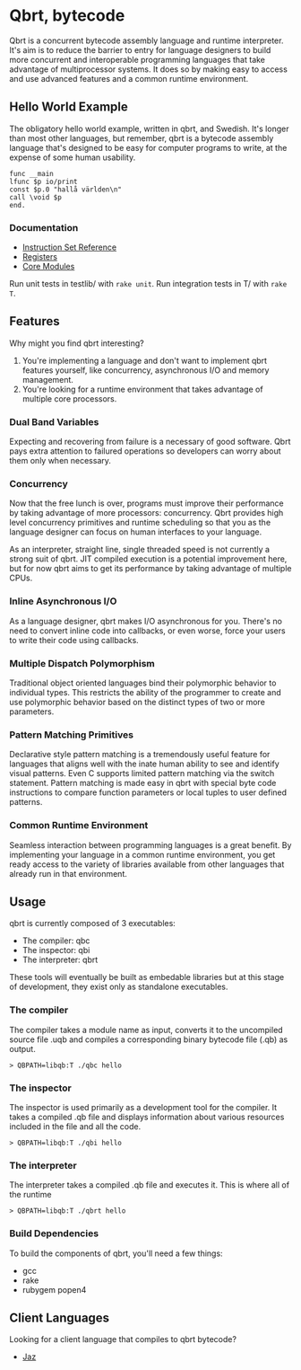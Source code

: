 # Qbrt, bytecode

Qbrt is a concurrent bytecode assembly language and runtime interpreter.
It's aim is to reduce the barrier to entry for language
designers to build more concurrent and interoperable programming
languages that take advantage of multiprocessor systems.
It does so by making easy to access and use advanced features
and a common runtime environment.

## Hello World Example

The obligatory hello world example, written in qbrt, and Swedish.
It's longer than most other languages, but remember, qbrt is
a bytecode assembly language that's designed to be easy for
computer programs to write, at the expense of some human
usability.

```
func __main
lfunc $p io/print
const $p.0 "hallå världen\n"
call \void $p
end.
```

### Documentation

* [Instruction Set Reference](DOCS/instruction_set.md)
* [Registers](DOCS/registers.md)
* [Core Modules](DOCS/core_modules.md)

Run unit tests in testlib/ with ```rake unit```.
Run integration tests in T/ with ```rake T```.

## Features

Why might you find qbrt interesting?

1. You're implementing a language and don't want to implement
   qbrt features yourself, like concurrency, asynchronous I/O and
   memory management.
2. You're looking for a runtime environment that takes advantage
   of multiple core processors.

### Dual Band Variables

Expecting and recovering from failure is a necessary of good software.
Qbrt pays extra attention to failured operations so developers can
worry about them only when necessary.

### Concurrency

Now that the free lunch is over, programs must improve their
performance by taking advantage of more processors: concurrency.
Qbrt provides high level concurrency primitives and runtime scheduling
so that you as the language designer can focus on human interfaces to
your language.

As an interpreter, straight line, single threaded speed is not
currently a strong suit of qbrt. JIT compiled execution
is a potential improvement here, but for now qbrt aims to get
its performance by taking advantage of multiple CPUs.

### Inline Asynchronous I/O

As a language designer, qbrt makes I/O asynchronous for you.
There's no need to convert inline code into callbacks, or even worse,
force your users to write their code using callbacks.

### Multiple Dispatch Polymorphism

Traditional object oriented languages bind their polymorphic behavior
to individual types. This restricts the ability of the programmer
to create and use polymorphic behavior based on the distinct types of 
two or more parameters.

### Pattern Matching Primitives

Declarative style pattern matching is a tremendously useful feature
for languages that aligns well with the inate human ability to see
and identify visual patterns. Even C supports limited pattern
matching via the switch statement. Pattern matching is made easy
in qbrt with special byte code instructions to compare function
parameters or local tuples to user defined patterns.

### Common Runtime Environment

Seamless interaction between programming languages is a great benefit. By
implementing your language in a common runtime environment, you get ready
access to the variety of libraries available from other languages that
already run in that environment.

## Usage

qbrt is currently composed of 3 executables:

* The compiler: qbc
* The inspector: qbi
* The interpreter: qbrt

These tools will eventually be built as embedable libraries
but at this stage of development, they exist only as standalone
executables.

### The compiler

The compiler takes a module name as input, converts it to the
uncompiled source file <module>.uqb and compiles a
corresponding binary bytecode file (.qb) as output.

```> QBPATH=libqb:T ./qbc hello```

### The inspector

The inspector is used primarily as a development tool for the compiler.
It takes a compiled .qb file and displays information about
various resources included in the file and all the code.

```> QBPATH=libqb:T ./qbi hello```

### The interpreter

The interpreter takes a compiled .qb file and executes it. This is
where all of the runtime

```> QBPATH=libqb:T ./qbrt hello```

### Build Dependencies

To build the components of qbrt, you'll need a few things:

* gcc
* rake
* rubygem popen4

## Client Languages

Looking for a client language that compiles to qbrt bytecode?

* [Jaz](http://github.com/mdg/jaz)
